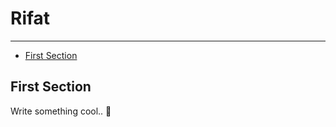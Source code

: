 # Rifat

---

- [First Section](#section-1)

<a name="section-1"></a>
## First Section

Write something cool.. 🦊